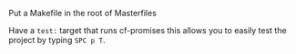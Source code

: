 Put a Makefile in the root of Masterfiles

Have a `test:` target that runs cf-promises this allows you to easily test the project by typing `SPC p T`.
